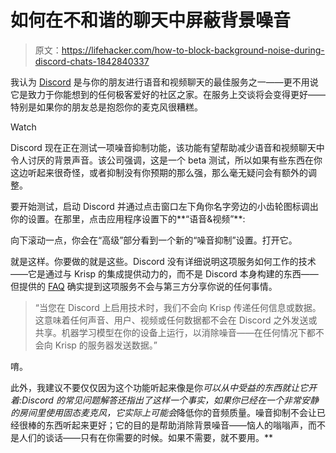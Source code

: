 # 如何在不和谐的聊天中屏蔽背景噪音

> 原文：<https://lifehacker.com/how-to-block-background-noise-during-discord-chats-1842840337>

我认为 [Discord](https://discordapp.com/) 是与你的朋友进行语音和视频聊天的最佳服务之一——更不用说它是致力于你能想到的任何极客爱好的社区之家。在服务上交谈将会变得更好——特别是如果你的朋友总是抱怨你的麦克风很糟糕。

Watch

Discord 现在正在测试一项噪音抑制功能，该功能有望帮助减少语音和视频聊天中令人讨厌的背景声音。该公司强调，这是一个 beta 测试，所以如果有些东西在你这边听起来很奇怪，或者抑制没有你预期的那么强，那么毫无疑问会有额外的调整。

要开始测试，启动 Discord 并通过点击窗口左下角你名字旁边的小齿轮图标调出你的设置。在那里，点击应用程序设置下的**“语音&视频”**:

向下滚动一点，你会在“高级”部分看到一个新的“噪音抑制”设置。打开它。

就是这样。你要做的就是这些。Discord 没有详细说明这项服务如何工作的技术——它是通过与 Krisp 的集成提供动力的，而不是 Discord 本身构建的东西——但提供的 [FAQ](https://support.discordapp.com/hc/en-us/articles/360040843952) 确实提到这项服务不会与第三方分享你说的任何事情。

> “当您在 Discord 上启用技术时，我们不会向 Krisp 传递任何信息或数据。这意味着任何声音、用户、视频或任何数据都不会在 Discord 之外发送或共享。机器学习模型在你的设备上运行，以消除噪音——在任何情况下都不会向 Krisp 的服务器发送数据。”

唷。

此外，我建议不要仅仅因为这个功能听起来像是你*可以从中受益的东西就让它开着:Discord 的常见问题解答还指出了这样一个事实，如果你已经在一个非常安静的房间里使用固态麦克风，它实际上可能会*降低你的音频质量。噪音抑制不会让已经很棒的东西听起来更好；它的目的是帮助消除背景噪音——恼人的嗡嗡声，而不是人们的谈话——只有在你需要的时候。如果不需要，就不要用。**